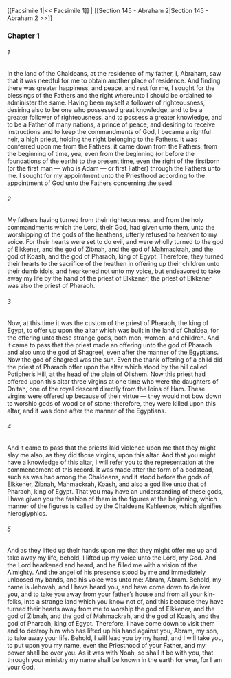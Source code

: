 [[Facsimile 1|<< Facsimile 1]]  |  [[Section 145 - Abraham 2|Section 145 - Abraham 2 >>]]

### Chapter 1
###### 1
In the land of the Chaldeans, at the residence of my father, I, Abraham, saw that it was needful for me to obtain another place of residence. And finding there was greater happiness, and peace, and rest for me, I sought for the blessings of the Fathers and the right whereunto I should be ordained to administer the same. Having been myself a follower of righteousness, desiring also to be one who possessed great knowledge, and to be a greater follower of righteousness, and to possess a greater knowledge, and to be a Father of many nations, a prince of peace, and desiring to receive instructions and to keep the commandments of God, I became a rightful heir, a high priest, holding the right belonging to the Fathers. It was conferred upon me from the Fathers: it came down from the Fathers, from the beginning of time, yea, even from the beginning (or before the foundations of the earth) to the present time, even the right of the firstborn (or the first man — who is Adam — or first Father) through the Fathers unto me. I sought for my appointment unto the Priesthood according to the appointment of God unto the Fathers concerning the seed.

###### 2
My fathers having turned from their righteousness, and from the holy commandments which the Lord, their God, had given unto them, unto the worshipping of the gods of the heathens, utterly refused to hearken to my voice. For their hearts were set to do evil, and were wholly turned to the god of Elkkener, and the god of Zibnah, and the god of Mahmackrah, and the god of Koash, and the god of Pharaoh, king of Egypt. Therefore, they turned their hearts to the sacrifice of the heathen in offering up their children unto their dumb idols, and hearkened not unto my voice, but endeavored to take away my life by the hand of the priest of Elkkener; the priest of Elkkener was also the priest of Pharaoh.

###### 3
Now, at this time it was the custom of the priest of Pharaoh, the king of Egypt, to offer up upon the altar which was built in the land of Chaldea, for the offering unto these strange gods, both men, women, and children. And it came to pass that the priest made an offering unto the god of Pharaoh and also unto the god of Shagreel, even after the manner of the Egyptians. Now the god of Shagreel was the sun. Even the thank-offering of a child did the priest of Pharaoh offer upon the altar which stood by the hill called Potipher’s Hill, at the head of the plain of Olishem. Now this priest had offered upon this altar three virgins at one time who were the daughters of Onitah, one of the royal descent directly from the loins of Ham. These virgins were offered up because of their virtue — they would not bow down to worship gods of wood or of stone; therefore, they were killed upon this altar, and it was done after the manner of the Egyptians.

###### 4
And it came to pass that the priests laid violence upon me that they might slay me also, as they did those virgins, upon this altar. And that you might have a knowledge of this altar, I will refer you to the representation at the commencement of this record. It was made after the form of a bedstead, such as was had among the Chaldeans, and it stood before the gods of Elkkener, Zibnah, Mahmackrah, Koash, and also a god like unto that of Pharaoh, king of Egypt. That you may have an understanding of these gods, I have given you the fashion of them in the figures at the beginning, which manner of the figures is called by the Chaldeans Kahleenos, which signifies hieroglyphics.

###### 5
And as they lifted up their hands upon me that they might offer me up and take away my life, behold, I lifted up my voice unto the Lord, my God. And the Lord hearkened and heard, and he filled me with a vision of the Almighty. And the angel of his presence stood by me and immediately unloosed my bands, and his voice was unto me: Abram, Abram. Behold, my name is Jehovah, and I have heard you, and have come down to deliver you, and to take you away from your father’s house and from all your kin-folks, into a strange land which you know not of, and this because they have turned their hearts away from me to worship the god of Elkkener, and the god of Zibnah, and the god of Mahmackrah, and the god of Koash, and the god of Pharaoh, king of Egypt. Therefore, I have come down to visit them and to destroy him who has lifted up his hand against you, Abram, my son, to take away your life. Behold, I will lead you by my hand, and I will take you, to put upon you my name, even the Priesthood of your Father, and my power shall be over you. As it was with Noah, so shall it be with you, that through your ministry my name shall be known in the earth for ever, for I am your God.